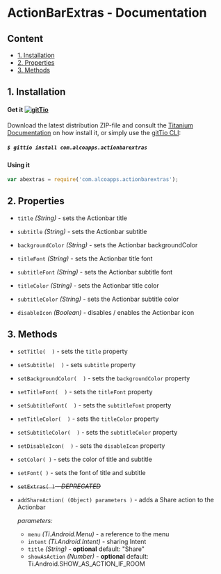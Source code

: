 # ActionBarExtras - Documentation

## Content

* [1. Installation](#instalation)
* [2. Properties](#properties)
* [3. Methods](#methods)

## 1. Installation

#### Get it [![gitTio](http://gitt.io/badge.png)](http://gitt.io/component/com.alcoapps.actionbarextras)
Download the latest distribution ZIP-file and consult the [Titanium Documentation](http://docs.appcelerator.com/titanium/latest/#!/guide/Using_a_Module) on how install it, or simply use the [gitTio CLI](http://gitt.io/cli):

##### `$ gittio install com.alcoapps.actionbarextras`

#### Using it
```javascript
var abextras = require('com.alcoapps.actionbarextras');
```

## 2. Properties

* `title` _(String)_ - sets the Actionbar title

* `subtitle` _(String)_ - sets the Actionbar subtitle

* `backgroundColor` _(String)_ - sets the Actionbar backgroundColor

* `titleFont` _(String)_ - sets the Actionbar title font

* `subtitleFont` _(String)_ - sets the Actionbar subtitle font

* `titleColor` _(String)_ - sets the Actionbar title color

* `subtitleColor` _(String)_ - sets the Actionbar subtitle color

* `disableIcon` _(Boolean)_ - disables / enables the Actionbar icon


## 3. Methods

* `setTitle(  )`  - sets the `title` property

* `setSubtitle(  )`  - sets `subtitle` property

* `setBackgroundColor(  )` - sets the `backgroundColor` property

* `setTitleFont(  )` - sets the `titleFont` property

* `setSubtitleFont(  )` - sets the `subtitleFont` property

* `setTitleColor(  )` - sets the `titleColor` property

* `setSubtitleColor(  )` - sets the `subtitleColor` property

* `setDisableIcon(  )` - sets the `disableIcon` property

* `setColor( )` - sets the color of title and subtitle

* `setFont( )` - sets the font of title and subtitle

* ~~`setExtras( )` - _DEPRECATED_~~

* `addShareAction( (Object) parameters )` - adds a Share action to the Actionbar

    _parameters:_
    - `menu` _(Ti.Android.Menu)_ - a reference to the menu
    - `intent` _(Ti.Android.Intent)_ - sharing Intent
    - `title` _(String)_ - __optional__ default: "Share"
    - `showAsAction` _(Number)_ - __optional__ default: Ti.Android.SHOW_AS_ACTION_IF_ROOM
